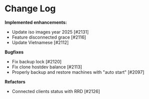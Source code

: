 # Change Log

**Implemented enhancements:**

- Update iso images year 2025 [\#2131]
- Feature disconnected grace [\#2116]
- Update Vietnamese [\#2112]

**Bugfixes**

- Fix backup lock [\#2120]
- Fix clone hostdev balance [\#2113]
- Properly backup and restore machines with "auto start" [\#2097]

**Refactors**

- Connected clients status with RRD [\#2126]
